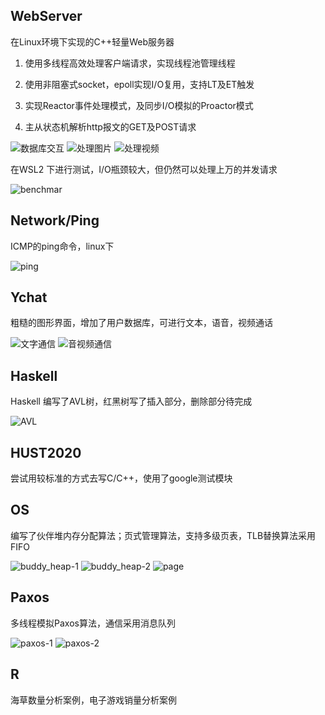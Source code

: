 ## WebServer
在Linux环境下实现的C++轻量Web服务器

1. 使用多线程高效处理客户端请求，实现线程池管理线程

2. 使用非阻塞式socket，epoll实现I/O复用，支持LT及ET触发

3. 实现Reactor事件处理模式，及同步I/O模拟的Proactor模式

4. 主从状态机解析http报文的GET及POST请求

![数据库交互](image/webw.png)
![处理图片](image/webp.png)
![处理视频](image/webv.png)

在WSL2 下进行测试，I/O瓶颈较大，但仍然可以处理上万的并发请求

![benchmar](image/webbench.png)

## Network/Ping
ICMP的ping命令，linux下

![ping](image/ping.png)


## Ychat
粗糙的图形界面，增加了用户数据库，可进行文本，语音，视频通话

![文字通信](image/Ychat_1.png)
![音视频通信](image/Ychat_2.png)

## Haskell
Haskell 编写了AVL树，红黑树写了插入部分，删除部分待完成

![AVL](image/AVL_hs.png)

## HUST2020
尝试用较标准的方式去写C/C++，使用了google测试模块

## OS
编写了伙伴堆内存分配算法；页式管理算法，支持多级页表，TLB替换算法采用FIFO

![buddy_heap-1](image/buddy_heap1.png)
![buddy_heap-2](image/buddy_heap2.png)
![page](image/page.png)

## Paxos
多线程模拟Paxos算法，通信采用消息队列

![paxos-1](image/paxos1.png)
![paxos-2](image/paxos2.png)

## R
海草数量分析案例，电子游戏销量分析案例
